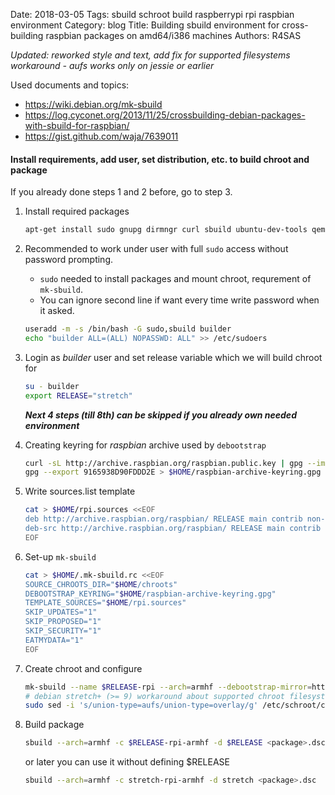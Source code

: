 Date: 2018-03-05
Tags: sbuild schroot build raspberrypi rpi raspbian environment
Category: blog
Title: Building sbuild environment for cross-building raspbian packages on amd64/i386 machines
Authors: R4SAS

*Updated: reworked style and text, add fix for supported filesystems workaround - aufs works only on jessie or earlier*

Used documents and topics:

* https://wiki.debian.org/mk-sbuild
* https://log.cyconet.org/2013/11/25/crossbuilding-debian-packages-with-sbuild-for-raspbian/
* https://gist.github.com/waja/7639011

#### Install requirements, add user, set distribution, etc. to build chroot and package
If you already done steps 1 and 2 before, go to step 3.

1. Install required packages

    ```bash
    apt-get install sudo gnupg dirmngr curl sbuild ubuntu-dev-tools qemu-user-static binfmt-support
    ```

2. Recommended to work under user with full `sudo` access without password prompting.

    - `sudo` needed to install packages and mount chroot, requrement of `mk-sbuild`.
    - You can ignore second line if want every time write password when it asked.

    ```bash
    useradd -m -s /bin/bash -G sudo,sbuild builder
    echo "builder ALL=(ALL) NOPASSWD: ALL" >> /etc/sudoers
    ```

3. Login as *builder* user and set release variable which we will build chroot for

    ```bash
    su - builder
    export RELEASE="stretch"
    ```

    ***Next 4 steps (till 8th) can be skipped if you already own needed environment***

4. Creating keyring for *raspbian* archive used by `debootstrap`

    ```bash
    curl -sL http://archive.raspbian.org/raspbian.public.key | gpg --import -
    gpg --export 9165938D90FDDD2E > $HOME/raspbian-archive-keyring.gpg
    ```

5. Write sources.list template

    ```bash
    cat > $HOME/rpi.sources <<EOF
    deb http://archive.raspbian.org/raspbian/ RELEASE main contrib non-free rpi
    deb-src http://archive.raspbian.org/raspbian/ RELEASE main contrib non-free rpi
    EOF
    ```

6. Set-up `mk-sbuild`

    ```bash
    cat > $HOME/.mk-sbuild.rc <<EOF
    SOURCE_CHROOTS_DIR="$HOME/chroots"
    DEBOOTSTRAP_KEYRING="$HOME/raspbian-archive-keyring.gpg"
    TEMPLATE_SOURCES="$HOME/rpi.sources"
    SKIP_UPDATES="1"
    SKIP_PROPOSED="1"
    SKIP_SECURITY="1"
    EATMYDATA="1"
    EOF
    ```

7. Create chroot and configure

    ```bash
    mk-sbuild --name $RELEASE-rpi --arch=armhf --debootstrap-mirror=http://archive.raspbian.org/raspbian/ $RELEASE
    # debian stretch+ (>= 9) workaround about supported chroot filesystems
    sudo sed -i 's/union-type=aufs/union-type=overlay/g' /etc/schroot/chroot.d/sbuild-$RELEASE-rpi-armhf
    ```

8. Build package

    ```bash
    sbuild --arch=armhf -c $RELEASE-rpi-armhf -d $RELEASE <package>.dsc
    ```
	
    or later you can use it without defining $RELEASE
	
    ```bash
    sbuild --arch=armhf -c stretch-rpi-armhf -d stretch <package>.dsc
    ```
